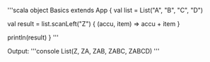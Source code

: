 '''scala
object Basics extends App {
  val list = List("A", "B", "C", "D")

  val result = list.scanLeft("Z") { (accu, item) =>
    accu + item
  }

  println(result)
}
'''

Output:
'''console
List(Z, ZA, ZAB, ZABC, ZABCD)
'''
